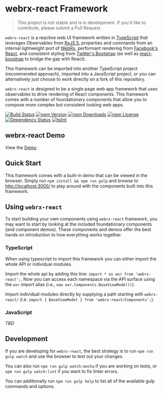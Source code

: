 # webrx-react Framework

> This project is not stable and is in development. If you'd like to contribute, please submit a Pull Request.

`webrx-react` is a reactive web UI framework written in [TypeScript](http://www.typescriptlang.org/) that leverages Observables from [RxJS 5](https://github.com/ReactiveX/rxjs), properties and commands from an internal lightweight port of [WebRx](https://github.com/WebRxJS/WebRx), performant rendering from [Facebook's React](https://github.com/facebook/react), and consistent styling from [Twitter's Bootstrap](https://github.com/twbs/bootstrap) (as well as [react-boostrap](https://github.com/react-bootstrap/react-bootstrap) to bridge the gap with React).

This framework can be imported into another TypeScript project (recommended approach), imported into a JavaScript project, or you can alternatively just choose to work directly on a fork of this repository.

`webrx-react` is designed to be a single page web app framework that uses observables to drive rendering of React components. This framework comes with a number of foundationary components that allow you to compose more complex but consistent looking web apps.

[![Build Status](https://img.shields.io/travis/marinels/webrx-react.svg?branch=develop)](https://travis-ci.org/marinels/webrx-react)
[![npm Version](https://img.shields.io/npm/v/webrx-react.svg)](https://www.npmjs.com/package/webrx-react)
[![npm Downloads](https://img.shields.io/npm/dt/webrx-react.svg)](https://www.npmjs.com/package/webrx-react)
[![npm License](https://img.shields.io/npm/l/webrx-react.svg)](https://www.npmjs.com/package/webrx-react)
[![Dependency Status](https://img.shields.io/versioneye/d/nodejs/webrx-react.svg)](https://www.versioneye.com/nodejs/webrx-react)
[![tslint](https://img.shields.io/badge/tslint-strict-117D6B.svg)](https://github.com/unional/tslint-config-unional/blob/master/style-strict.md)

## webrx-react Demo

View the [Demo](https://marinels.github.io/webrx-react/)

## Quick Start

This framework comes with a built-in demo that can be viewed in the browser. Simply run `npm install && npm run gulp` and browse to [http://localhost:3000/](http://localhost:3000/) to play around with the components built into this framework.

## Using `webrx-react`

To start building your own components using `webrx-react` framework, you may want to start by looking at the included foundationary components (and component demos). These components and demos offer the best hands on introduction to how everything works together.

### TypeScript

When using typescript to import this framework you can either import the whole API or individual modules.

Import the whole api by adding this line: `import * as wxr from 'webrx-react';`. Now you can access each namespace via the API surface using the `wxr` import alias (i.e., `new wxr.Components.BaseViewModel()`).

Import individual modules directly by supplying a path starting with `webrx-react/` (i.e. `import { BaseViewModel } from 'webrx-react/Components';`).

### JavaScript

_TBD_

## Development

If you are developing for `webrx-react`, the best strategy is to  run `npm run gulp watch` and use the browser to test out your changes.

You can also run `npm run gulp watch:mocha` if you are working on tests, or `npm run gulp watch:lint` if you want to fix linter errors.

You can additionally run `npm run gulp help` to list all of the available gulp commands and options.
